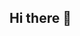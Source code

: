 ## Hi there 👋

<!--
**Carlosvelt/Carlosvelt** is a ✨ _special_ ✨ repository because its `README.md` (this file) appears on your GitHub profile.

Here are some ideas to get you started:
My name is Carlos. I'm actually studying a maths degree in Salamanca. I'm also keen on finance and sports.
I'm looking to getting used to finance libraries and python programming in general, having touched C & Wolfram.
I'd like to get into the financial sector once I finish my degree, as I have been a finance and economic enthusiast since highschool.
I love maths as well and I'd like to combine both skills to get a living out of it.
